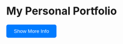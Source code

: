 # My Personal Portfolio

<button onclick="toggleInfo()" style="background-color: #007BFF; color: white; padding: 10px 20px; border: none; cursor: pointer; border-radius: 5px;">Show More Info</button>

<div id="moreInfo" style="display: none; padding-top: 20px;">
    This portfolio is a continuous work in progress and will keep evolving as I improve my skills. Feel free to explore and provide feedback! For more details and updates, visit this portfolio repository.

    ⭐️ Star the Repo
    If you find this project helpful or interesting, please consider starring the repository! Your support is greatly appreciated and motivates me to continue improving and adding new features.

    Clone the Portfolio Repository
    Open your terminal or command prompt
    Run the following command to clone the repository:
    git clone https://github.com/JOSHUA-A69/My-Personal-Portfolio-

    Setting Up EmailJS for Contact Form
    Step 1: Sign Up for EmailJS
    Go to the EmailJS website.
    Sign up for a free account if you don't already have one.

    Step 2: Create an EmailJS Service
    Once logged in, navigate to the "Email Services" section.
    Click "Add new service" and follow the prompts to configure your email service. You will link it to your email provider (such as Gmail, Outlook, etc.).

    Step 3: Create an EmailJS Template
    Go to the "Email Templates" section.

    Step 4: Obtain Your EmailJS API Key
    Go to the "Account" section (usually under your profile or settings).
    You will find your User ID here, which acts as your API key.

    Step 5: Obtain Your Service ID and Template ID
    Go to the "Email Services" section and select the service you created. Your Service ID will be listed there.
    Go to the "Email Templates" section and select the template you created. Your Template ID will be listed there.

    Integrating EmailJS with the Contact Form
    Create configuration files:
    You need to create three configuration files to store your EmailJS keys.

    service_config.js:
    export const serviceID = 'YOUR_SERVICE_ID';

    template_config.js:
    export const templateID = 'YOUR_TEMPLATE_ID';

    config.js:
    export const EMAILJS_USER_ID = 'YOUR_EMAILJS_USER_ID';

    Include EmailJS script:
    Make sure to include the EmailJS script in your HTML file:
    <script type="text/javascript" src="https://cdn.emailjs.com/dist/email.min.js"></script>
    <script type="text/javascript">
        (function() {
            emailjs.init('YOUR_EMAILJS_USER_ID');
        })();
    </script>

    Example
    Here is a brief overview of how the script.js file works:
    // Importing keys from separate config files
    import { serviceID } from './service_config.js';
    import { templateID } from './template_config.js';
    import { EMAILJS_USER_ID } from '../pages/config.js';

    document.addEventListener('DOMContentLoaded', () => {
        // Initialize EmailJS
        emailjs.init(EMAILJS_USER_ID);

        // Attach the sendMail function to form submission
        const contactForm = document.getElementById('contactForm');
        if (contactForm) {
            contactForm.addEventListener('submit', validateForm);
        }
    });

    Usage
    Open the contact form:
    Navigate to the page with the contact form.
    Fill out the form:
    Enter your details and message.
    Submit the form:
    Click on the submit button to send the email.

    Important Note!
    This method of sending emails is not secure. It exposes your API key and other sensitive information in the client-side code, which can be accessed by anyone visiting your site. For production applications, consider using a server-side solution to handle sensitive information securely.
</div>

<script>
    function toggleInfo() {
        var moreInfo = document.getElementById('moreInfo');
        if (moreInfo.style.display === 'none') {
            moreInfo.style.display = 'block';
        } else {
            moreInfo.style.display = 'none';
        }
    }
</script>
